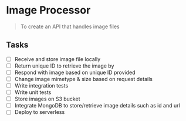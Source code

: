 # Image Processor

> To create an API that handles image files

## Tasks

- [ ] Receive and store image file locally
- [ ] Return unique ID to retrieve the image by
- [ ] Respond with image based on unique ID provided
- [ ] Change image mimetype & size based on request details
- [ ] Write integration tests
- [ ] Write unit tests
- [ ] Store images on S3 bucket
- [ ] Integrate MongoDB to store/retrieve image details such as id and url
- [ ] Deploy to serverless
